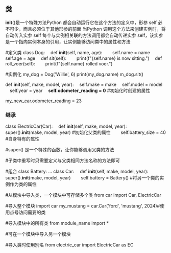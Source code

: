## 类
__init__()是一个特殊方法Python 都会自动运行它在这个方法的定义中，形参 self 必不可少，而且必须位于其他形参的前面
当Python 调用这个方法来创建实例时，将自动传入实参 self
每个与实例相关联的方法调用都会自动传递实参 self，该实参是一个指向实例本身的引用，让实例能够访问类中的属性和方法

#定义类
class Dog:
&emsp;def __init__(self, name, age):
&emsp;&emsp;self.name = name
&emsp;&emsp;self.age = age
&emsp;def sit(self):
&emsp;&emsp;print(f"{self.name} is now sitting.")
&emsp;def roll_voer(self):
&emsp;&emsp;print(f"{self.name} rolled voer.")

#实例化
my_dog = Dog('Willie', 6)
print(my_dog.name)
m_dog.sit()

def __init__(self, make, model, year):
&emsp;self.make = make
&emsp;self.model = model
&emsp;self.year = year
&emsp;**self.odometer_reading = 0** #初始化时创建的属性

my_new_car.odometer_reading = 23

### 继承
class ElectricCar(Car):
&emsp;def __init__(self, make, model, year):
&emsp;&emsp;super().__init__(make, model, year) #初始化父类的属性
&emsp;&emsp;self.battery_size = 40 #自身特有的属性

#super() 是一个特殊的函数，让你能够调用父类的方法

#子类中重写时只需要定义与父类相同方法名称的方法即可

#组合
class Battery:
...
class Car:
&emsp;def __init__(self, make, model, year):
&emsp;&emsp;super().__init__(make, model, year)
&emsp;&emsp;self.battery = Battery() #将另一个类的实例作为类的属性

#从模块中导入类，一个模块中可存储多个类
from car import Car, ElectricCar

#导入整个模块
import car
my_mustang = car.Car('ford', 'mustang', 2024)#使用点号访问需要的类

#导入模块中的所有类
from module_name import *

#可在一个模块中导入另一个模块

#导入类时使用别名
from electric_car import ElectricCar as EC

